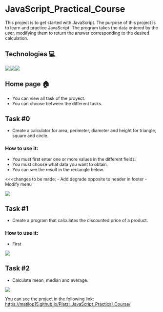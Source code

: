 # JavaScript_Practical_Course

This project is to get started with JavaScript.
The purpose of this project is to learn and practice JavaScript.
The program takes the data entered by the user, modifying them to return the answer corresponding to the desired calculation.

## Technologies 💻

<img src="https://img.icons8.com/color/180/000000/javascript--v1.png"/><img src="https://img.icons8.com/color/180/000000/html-5--v1.png"/><img src="https://img.icons8.com/color/180/000000/css3.png"/>

## Home page 🏠

- You can view all task of the proyect.
- You can choose between the different tasks.

## Task #0 

- Create a calculator for area, perimeter, diameter and height for triangle, square and circle.

### How to use it: 
  - You must first enter one or more values in the different fields.
  - You must choose what data you want to obtain.
  - You can see the result in the rectangle below.

<<<changes to be made:
           - Add degrade opposite to header in footer
           - Modify menu 

<img src="https://github.com/Matilop15/Platzi_JavaScript_Practical_Course/blob/main/Images/Task0.png?raw=true"  width="auto" height="auto">

## Task #1

- Create a program that calculates the discounted price of a product.

### How to use it:
  - First 

<img src="https://raw.githubusercontent.com/Matilop15/Platzi_JavaScript_Practical_Course/main/Images/Task1.png" width="auto" height="auto">

## Task #2

- Calculate mean, median and average.

<img src="https://raw.githubusercontent.com/Matilop15/Platzi_JavaScript_Practical_Course/main/Images/Taask2.png" width="auto" height="auto">

You can see the project in the following link:
https://matilop15.github.io/Platzi_JavaScript_Practical_Course/
